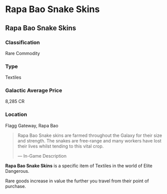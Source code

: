 # Rapa Bao Snake Skins
## Rapa Bao Snake Skins

### Classification

Rare Commodity

### Type

Textiles

### Galactic Average Price

8,285 CR

### Location

Flagg Gateway, Rapa Bao

> 
> 
> Rapa Bao Snake skins are farmed throughout the Galaxy for their size and strength. The snakes are free-range and many workers have lost their lives whilst tending to this vital crop.
> 
> 
> — In-Game Description
> 

**Rapa Bao Snake Skins** is a specific item of Textiles in the world of Elite Dangerous.

Rare goods increase in value the further you travel from their point of purchase.